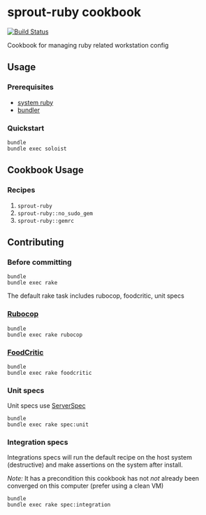 # sprout-ruby cookbook

[![Build Status](https://travis-ci.org/pivotal-sprout/sprout-ruby.png?branch=master)](https://travis-ci.org/pivotal-sprout/sprout-ruby)

Cookbook for managing ruby related workstation config

## Usage

### Prerequisites

- [system ruby](.ruby-version)
- [bundler](http://bundler.io/)

### Quickstart

```
bundle
bundle exec soloist
```

## Cookbook Usage

### Recipes

1. `sprout-ruby`
1. `sprout-ruby::no_sudo_gem`
1. `sprout-ruby::gemrc`

## Contributing

### Before committing

```
bundle
bundle exec rake
```

The default rake task includes rubocop, foodcritic, unit specs

### [Rubocop](https://github.com/bbatsov/rubocop)

```
bundle
bundle exec rake rubocop
```

### [FoodCritic](http://acrmp.github.io/foodcritic/)

```
bundle
bundle exec rake foodcritic
```

### Unit specs

Unit specs use [ServerSpec](http://serverspec.org/)

```
bundle
bundle exec rake spec:unit
```

### Integration specs

Integrations specs will run the default recipe on the host system (destructive) and make assertions on the system after
install.

*Note:* It has a precondition this cookbook has not _not_ already been converged on this computer (prefer using a clean VM)

```
bundle
bundle exec rake spec:integration
```
